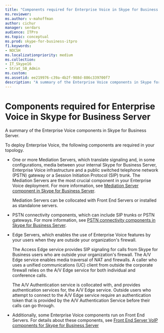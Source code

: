 ```yaml
---
title: "Components required for Enterprise Voice in Skype for Business Server"
ms.reviewer: 
ms.author: v-mahoffman
author: cichur
manager: serdars
audience: ITPro
ms.topic: conceptual
ms.prod: skype-for-business-itpro
f1.keywords:
- NOCSH
ms.localizationpriority: medium
ms.collection: 
- IT_Skype16
- Strat_SB_Admin
ms.custom:
ms.assetid: ee219976-c39a-4b2f-988d-886c339700f7
description: "A summary of the Enterprise Voice components in Skype for Business Server."
---
```


# Components required for Enterprise Voice in Skype for Business Server
 
A summary of the Enterprise Voice components in Skype for Business Server.
  
To deploy Enterprise Voice, the following components are required in your topology. 
  
- One or more Mediation Servers, which translate signaling and, in some configurations, media between your internal Skype for Business Server, Enterprise Voice infrastructure and a public switched telephone network (PSTN) gateway or a Session Initiation Protocol (SIP) trunk. The Mediation Servers are the most crucial component in your Enterprise Voice deployment. For more information, see [Mediation Server component in Skype for Business Server](mediation-server.md).
    
    Mediation Servers can be collocated with Front End Servers or installed as standalone servers.
    
- PSTN connectivity components, which can include SIP trunks or PSTN gateways. For more information, see [PSTN connectivity components in Skype for Business Server](pstn-connectivity.md).
    
- Edge Servers, which enables the use of Enterprise Voice features by your users when they are outside your organization's firewall. 
    
    The Access Edge service provides SIP signaling for calls from Skype for Business users who are outside your organization's firewall. The A/V Edge service enables media traversal of NAT and firewalls. A caller who uses a unified communications (UC) client from outside the corporate firewall relies on the A/V Edge service for both individual and conference calls.
    
    The A/V Authentication service is collocated with, and provides authentication services for, the A/V Edge service. Outside users who attempt to connect to the A/V Edge service require an authentication token that is provided by the A/V Authentication Service before their calls can go through.
    
- Additionally, some Enterprise Voice components run on Front End Servers. For details about these components, see [Front End Server VoIP components for Skype for Business Server](front-end-server-voip.md)
    


